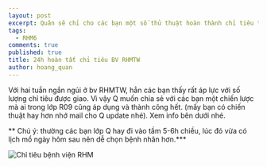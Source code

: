 ```yaml
---
layout: post
excerpt: Quân sẽ chỉ cho các bạn một số thủ thuật hoàn thành chỉ tiêu tại bệnh viện RHM TW
tags: 
  - RHM6
comments: true
published: true
title: 24h hoàn tất chỉ tiêu BV RHMTW
author: hoang_quan
---
```


Với hai tuần ngắn ngủi ở bv RHMTW, hẳn các bạn thấy rất áp lực với số lượng chỉ tiêu được giao.
Vì vậy Q muốn chia sẻ với các bạn một chiến lược mà ai trong lớp R09 cũng áp dụng và thành công hết.
(mấy bạn có chiến thuật hay hơn nhớ mail cho Q update nhé).
Xem info bên dưới nhé.
 
** Chú ý: thường các bạn lớp Q hay đi vào tầm 5-6h chiều, lúc đó vừa có lịch mổ ngày hôm sau nên dễ chọn bệnh nhân hơn.***

![Chỉ tiêu bệnh viện RHM]({{site.baseurl}}/images/posts/BvRHMTW.jpg)

